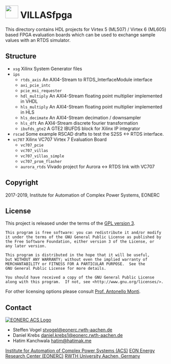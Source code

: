 # <img src="doc/pictures/villas_fpga.png" width=40 /> VILLASfpga

This directory contains HDL projects for Virtex 5 (ML507) / Virtex 6 (ML605) based FPGA evaluation boards which can be used to exchange sample values with an RTDS simulator.

## Structure

- `xsg` Xilinx System Generator files
- `ips`
  - `rtds_axis` An AXI4-Stream to RTDS_InterfaceModule interface
  - `axi_pcie_intc`
  - `pcie_msi_requester`
  - `hdl_multiply` An AXI4-Stream floating point multiplier implemented in VHDL
  - `hls_multiply` An AXI4-Stream floating point multiplier implemented in HLS
  - `hls_decimate` An AXI4-Stream decimation / downsampler
  - `hls_dft` An AXI4-Stream discrete fourier transformation
  - `ibufds_gte2` A GTE2 IBUFDS block for Xilinx IP integrator
- `rscad`
    Some example RSCAD drafts to test the S2SS <-> RTDS interface.
- `vc707` Xilinx VC707 Virtex 7 Evaluation Board
  - `vc707_pcie`
  - `vc707_villas`
  - `vc707_villas_simple`
  - `vc707_prom_flasher`
  - `aurora_rtds` Vivado project for Aurora <-> RTDS link with VC707

## Copyright

2017-2019, Institute for Automation of Complex Power Systems, EONERC

## License

This project is released under the terms of the [GPL version 3](COPYING.md).

```
This program is free software: you can redistribute it and/or modify
it under the terms of the GNU General Public License as published by
the Free Software Foundation, either version 3 of the License, or
any later version.

This program is distributed in the hope that it will be useful,
but WITHOUT ANY WARRANTY; without even the implied warranty of
MERCHANTABILITY or FITNESS FOR A PARTICULAR PURPOSE.  See the
GNU General Public License for more details.

You should have received a copy of the GNU General Public License
along with this program.  If not, see <http://www.gnu.org/licenses/>.
```

For other licensing options please consult [Prof. Antonello Monti](mailto:amonti@eonerc.rwth-aachen.de).

## Contact

[![EONERC ACS Logo](doc/pictures/eonerc_logo.png)](http://www.acs.eonerc.rwth-aachen.de)

 - Steffen Vogel <stvogel@eonerc.rwth-aachen.de>
 - Daniel Krebs <daniel.krebs1@eonerc.rwth-aachen.de>
 - Hatim Kanchwala <hatim@hatimak.me>

[Institute for Automation of Complex Power Systems (ACS)](http://www.acs.eonerc.rwth-aachen.de)
[EON Energy Research Center (EONERC)](http://www.eonerc.rwth-aachen.de)
[RWTH University Aachen, Germany](http://www.rwth-aachen.de)
